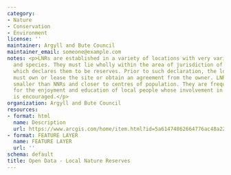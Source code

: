 ```yaml
---
category:
- Nature
- Conservation
- Environment
license: ''
maintainer: Argyll and Bute Council
maintainer_email: someone@example.com
notes: <p>LNRs are established in a variety of locations with very varied habitats
  and species. They must lie wholly within the area of jurisdiction of the local authority
  which declares them to be reserves. Prior to such declaration, the local authority
  must own or lease the site or obtain an agreement from the owner. LNRs are generally
  smaller than NNRs and closer to centres of population. They are frequently provided
  for the enjoyment and education of local people whose involvement in site management
  is encouraged.</p>
organization: Argyll and Bute Council
resources:
- format: html
  name: Description
  url: https://www.arcgis.com/home/item.html?id=5a61474862664776ac48a22db2b771b4
- format: FEATURE LAYER
  name: FEATURE LAYER
  url: ''
schema: default
title: Open Data - Local Nature Reserves
---
```

